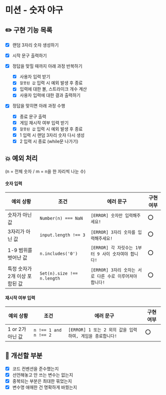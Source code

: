 # 미션 - 숫자 야구

## ✏️ 구현 기능 목록

- [x] 랜덤 3자리 숫자 생성하기
- [x] 시작 문구 출력하기

- [x] 정답을 맞힐 때까지 아래 과정 반복하기

  - [x] 사용자 입력 받기
  - [x] `잘못된 값` 입력 시 예외 발생 후 종료
  - [x] 입력에 대한 볼, 스트라이크 개수 계산
  - [x] 사용자 입력에 대한 결과 출력하기

- [x] 정답을 맞히면 아래 과정 수행

  - [x] 종료 문구 출력
  - [x] 게임 재시작 여부 입력 받기
  - [x] `잘못된 값` 입력 시 예외 발생 후 종료
  - [x] 1 입력 시 랜덤 3자리 숫자 다시 생성
  - [x] 2 입력 시 종료 (while문 나가기)

## 💥 예외 처리

(n = 전체 숫자 / m = n을 한 자리씩 나눈 수)

#### 숫자 입력

| 예외 상황                      | 조건                       | 에러 문구                                                | 구현 여부 |
| ------------------------------ | -------------------------- | -------------------------------------------------------- | --------- |
| 숫자가 아닌 값                 | `Number(n) === NaN`        | `[ERROR] 숫자만 입력해주세요!`                           | ⭕        |
| 3자리가 아닌 값                | `input.length !== 3`       | `[ERROR] 3자리 숫자를 입력해주세요!`                     | ⭕        |
| 1-9 범위를 벗어난 값           | `n.includes('0')`          | `[ERROR] 각 자릿수는 1부터 9 사이 숫자여야 합니다!`      | ⭕        |
| 특정 숫자가 2개 이상 포함된 값 | `Set(n).size !== n.length` | `[ERROR] 3자리 숫자는 서로 다른 수로 이루어져야 합니다!` | ⭕        |

#### 재시작 여부 입력

| 예외 상황        | 조건                  | 에러 문구                                                 | 구현 여부 |
| ---------------- | --------------------- | --------------------------------------------------------- | --------- |
| 1 or 2가 아닌 값 | `n !== 1 and n !== 2` | `[ERROR] 1 또는 2 외의 값을 입력하여, 게임을 종료합니다!` | ⭕        |

## 🤔 개선할 부분

- [x] 코드 컨벤션을 준수했는지
- [x] 선언해놓고 안 쓰는 변수는 없는지
- [x] 중복되는 부분은 최대한 묶었는지
- [x] 변수명 애매한 건 명확하게 바꿨는지
